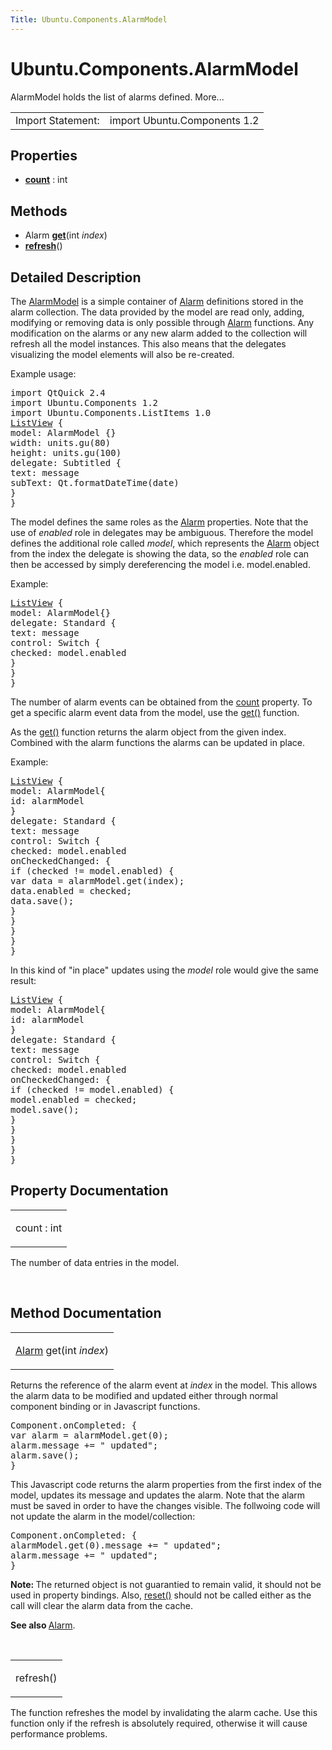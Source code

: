 ```yaml
---
Title: Ubuntu.Components.AlarmModel
---
```


# Ubuntu.Components.AlarmModel

<span class="subtitle"></span>
<!-- $$$AlarmModel-brief -->
<p>AlarmModel holds the list of alarms defined. More...</p>
<!-- @@@AlarmModel -->
<table class="alignedsummary">
<tr><td class="memItemLeft rightAlign topAlign"> Import Statement:</td><td class="memItemRight bottomAlign"> import Ubuntu.Components 1.2</td></tr></table><ul>
</ul>
<h2 id="properties">Properties</h2>
<ul>
<li class="fn"><b><b><a href="#count-prop">count</a></b></b> : int</li>
</ul>
<h2 id="methods">Methods</h2>
<ul>
<li class="fn">Alarm <b><b><a href="#get-method">get</a></b></b>(int <i>index</i>)</li>
<li class="fn"><b><b><a href="#refresh-method">refresh</a></b></b>()</li>
</ul>
<!-- $$$AlarmModel-description -->
<h2 id="details">Detailed Description</h2>
</p>
<p>The <a href="index.html">AlarmModel</a> is a simple container of <a href="Ubuntu.Components.Alarm.md">Alarm</a> definitions stored in the alarm collection. The data provided by the model are read only, adding, modifying or removing data is only possible through <a href="Ubuntu.Components.Alarm.md">Alarm</a> functions. Any modification on the alarms or any new alarm added to the collection will refresh all the model instances. This also means that the delegates visualizing the model elements will also be re-created.</p>
<p>Example usage:</p>
<pre class="qml">import QtQuick 2.4
import Ubuntu.Components 1.2
import Ubuntu.Components.ListItems 1.0
<span class="type"><a href="../sdk-14.10/QtQuick.ListView.md">ListView</a></span> {
<span class="name">model</span>: <span class="name">AlarmModel</span> {}
<span class="name">width</span>: <span class="name">units</span>.<span class="name">gu</span>(<span class="number">80</span>)
<span class="name">height</span>: <span class="name">units</span>.<span class="name">gu</span>(<span class="number">100</span>)
<span class="name">delegate</span>: <span class="name">Subtitled</span> {
<span class="name">text</span>: <span class="name">message</span>
<span class="name">subText</span>: <span class="name">Qt</span>.<span class="name">formatDateTime</span>(<span class="name">date</span>)
}
}</pre>
<p>The model defines the same roles as the <a href="Ubuntu.Components.Alarm.md">Alarm</a> properties. Note that the use of <i>enabled</i> role in delegates may be ambiguous. Therefore the model defines the additional role called <i>model</i>, which represents the <a href="Ubuntu.Components.Alarm.md">Alarm</a> object from the index the delegate is showing the data, so the <i>enabled</i> role can then be accessed by simply dereferencing the model i.e&#x2e; model.enabled.</p>
<p>Example:</p>
<pre class="qml"><span class="type"><a href="../sdk-14.10/QtQuick.ListView.md">ListView</a></span> {
<span class="name">model</span>: <span class="name">AlarmModel</span>{}
<span class="name">delegate</span>: <span class="name">Standard</span> {
<span class="name">text</span>: <span class="name">message</span>
<span class="name">control</span>: <span class="name">Switch</span> {
<span class="name">checked</span>: <span class="name">model</span>.<span class="name">enabled</span>
}
}
}</pre>
<p>The number of alarm events can be obtained from the <a href="#count-prop">count</a> property. To get a specific alarm event data from the model, use the <a href="#get-method">get()</a> function.</p>
<p>As the <a href="#get-method">get()</a> function returns the alarm object from the given index. Combined with the alarm functions the alarms can be updated in place.</p>
<p>Example:</p>
<pre class="qml"><span class="type"><a href="../sdk-14.10/QtQuick.ListView.md">ListView</a></span> {
<span class="name">model</span>: <span class="name">AlarmModel</span>{
<span class="name">id</span>: <span class="name">alarmModel</span>
}
<span class="name">delegate</span>: <span class="name">Standard</span> {
<span class="name">text</span>: <span class="name">message</span>
<span class="name">control</span>: <span class="name">Switch</span> {
<span class="name">checked</span>: <span class="name">model</span>.<span class="name">enabled</span>
<span class="name">onCheckedChanged</span>: {
<span class="keyword">if</span> (<span class="name">checked</span> <span class="operator">!=</span> <span class="name">model</span>.<span class="name">enabled</span>) {
var <span class="name">data</span> = <span class="name">alarmModel</span>.<span class="name">get</span>(<span class="name">index</span>);
<span class="name">data</span>.<span class="name">enabled</span> <span class="operator">=</span> <span class="name">checked</span>;
<span class="name">data</span>.<span class="name">save</span>();
}
}
}
}
}</pre>
<p>In this kind of &quot;in place&quot; updates using the <i>model</i> role would give the same result:</p>
<pre class="qml"><span class="type"><a href="../sdk-14.10/QtQuick.ListView.md">ListView</a></span> {
<span class="name">model</span>: <span class="name">AlarmModel</span>{
<span class="name">id</span>: <span class="name">alarmModel</span>
}
<span class="name">delegate</span>: <span class="name">Standard</span> {
<span class="name">text</span>: <span class="name">message</span>
<span class="name">control</span>: <span class="name">Switch</span> {
<span class="name">checked</span>: <span class="name">model</span>.<span class="name">enabled</span>
<span class="name">onCheckedChanged</span>: {
<span class="keyword">if</span> (<span class="name">checked</span> <span class="operator">!=</span> <span class="name">model</span>.<span class="name">enabled</span>) {
<span class="name">model</span>.<span class="name">enabled</span> <span class="operator">=</span> <span class="name">checked</span>;
<span class="name">model</span>.<span class="name">save</span>();
}
}
}
}
}</pre>
<!-- @@@AlarmModel -->
<h2>Property Documentation</h2>
<!-- $$$count -->
<table class="qmlname"><tr valign="top" id="count-prop"><td class="tblQmlPropNode"><p><span class="name">count</span> : <span class="type">int</span></p></td></tr></table><p>The number of data entries in the model.</p>
<!-- @@@count -->
<br/>
<h2>Method Documentation</h2>
<!-- $$$get -->
<table class="qmlname"><tr valign="top" id="get-method"><td class="tblQmlFuncNode"><p><span class="type"><a href="Ubuntu.Components.Alarm.md">Alarm</a></span> <span class="name">get</span>(<span class="type">int</span><i> index</i>)</p></td></tr></table><p>Returns the reference of the alarm event at <i>index</i> in the model. This allows the alarm data to be modified and updated either through normal component binding or in Javascript functions.</p>
<pre class="cpp">Component<span class="operator">.</span>onCompleted: {
var alarm <span class="operator">=</span> alarmModel<span class="operator">.</span>get(<span class="number">0</span>);
alarm<span class="operator">.</span>message <span class="operator">+</span><span class="operator">=</span> <span class="string">&quot; updated&quot;</span>;
alarm<span class="operator">.</span>save();
}</pre>
<p>This Javascript code returns the alarm properties from the first index of the model, updates its message and updates the alarm. Note that the alarm must be saved in order to have the changes visible. The follwoing code will not update the alarm in the model/collection:</p>
<pre class="cpp">Component<span class="operator">.</span>onCompleted: {
alarmModel<span class="operator">.</span>get(<span class="number">0</span>)<span class="operator">.</span>message <span class="operator">+</span><span class="operator">=</span> <span class="string">&quot; updated&quot;</span>;
alarm<span class="operator">.</span>message <span class="operator">+</span><span class="operator">=</span> <span class="string">&quot; updated&quot;</span>;
}</pre>
<p><b>Note: </b>The returned object is not guarantied to remain valid, it should not be used in property bindings. Also, <a href="Ubuntu.Components.Alarm.md#reset-method">reset()</a> should not be called either as the call will clear the alarm data from the cache.</p><p><b>See also </b><a href="Ubuntu.Components.Alarm.md">Alarm</a>.</p>
<!-- @@@get -->
<br/>
<!-- $$$refresh -->
<table class="qmlname"><tr valign="top" id="refresh-method"><td class="tblQmlFuncNode"><p><span class="name">refresh</span>()</p></td></tr></table><p>The function refreshes the model by invalidating the alarm cache. Use this function only if the refresh is absolutely required, otherwise it will cause performance problems.</p>
<!-- @@@refresh -->
<br/>
